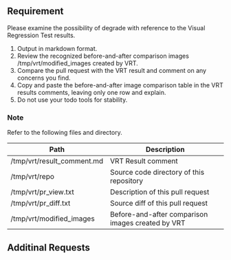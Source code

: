 ## Requirement

Please examine the possibility of degrade with reference to the Visual Regression Test results.

1. Output in markdown format.
2. Review the recognized before-and-after comparison images /tmp/vrt/modified_images created by VRT.
3. Compare the pull request with the VRT result and comment on any concerns you find.
4. Copy and paste the before-and-after image comparison table in the VRT results comments, leaving only one row and explain.
5. Do not use your todo tools for stability.

### Note

Refer to the following files and directory.

| Path                       | Description                                       |
| -------------------------- | ------------------------------------------------- |
| /tmp/vrt/result_comment.md | VRT Result comment                                |
| /tmp/vrt/repo              | Source code directory of this repository          |
| /tmp/vrt/pr_view.txt       | Description of this pull request                  |
| /tmp/vrt/pr_diff.txt       | Source diff of this pull request                  |
| /tmp/vrt/modified_images   | Before-and-after comparison images created by VRT |

## Additinal Requests
